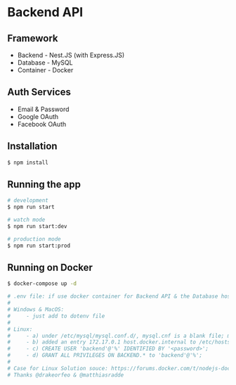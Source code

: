 # Backend API

## Framework
- Backend - Nest.JS (with Express.JS)
- Database - MySQL
- Container - Docker

## Auth Services
- Email & Password
- Google OAuth
- Facebook OAuth

## Installation

```bash
$ npm install
```

## Running the app

```bash
# development
$ npm run start

# watch mode
$ npm run start:dev

# production mode
$ npm run start:prod
```

## Running on Docker

```bash
$ docker-compose up -d

# .env file: if use docker container for Backend API & the Database host at local -> use "host.docker.internal"
#
# Windows & MacOS: 
#     - just add to dotenv file
#
# Linux:
#     - a) under /etc/mysql/mysql.conf.d/, mysql.cnf is a blank file; mysqld.cnf had bind-address and mysqlx-bind-address both = 127.0.0.1, I changed only the bind-address to 127.0.0.1,host.docker.internal thensystemctl restart mysql
#     - b) added an entry 172.17.0.1 host.docker.internal to /etc/hosts before
#     - c) CREATE USER 'backend'@'%' IDENTIFIED BY '<password>';
#     - d) GRANT ALL PRIVILEGES ON BACKEND.* to 'backend'@'%';
#
# Case for Linux Solution souce: https://forums.docker.com/t/nodejs-docker-container-cant-connect-to-mysql-on-host/115221/6
# Thanks @drakeorfeo & @matthiasradde
```
